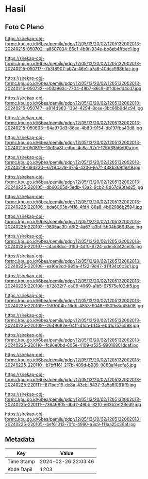 # Hasil

## Foto C Plano

https://sirekap-obj-formc.kpu.go.id/6bea/pemilu/pdpr/12/05/13/20/02/1205132002013-20240215-050702--a8507034-66c1-4b9f-934e-bb8eb4ffbec1.jpg

https://sirekap-obj-formc.kpu.go.id/6bea/pemilu/pdpr/12/05/13/20/02/1205132002013-20240215-050717--7b3f8907-ab7a-46e1-a7a8-40dcc998bfac.jpg

https://sirekap-obj-formc.kpu.go.id/6bea/pemilu/pdpr/12/05/13/20/02/1205132002013-20240215-050732--e03a963c-7704-49b7-86c9-3f1dbedd4cd7.jpg

https://sirekap-obj-formc.kpu.go.id/6bea/pemilu/pdpr/12/05/13/20/02/1205132002013-20240215-050747--a814d363-1334-4294-8cee-3bc86b9d4c94.jpg

https://sirekap-obj-formc.kpu.go.id/6bea/pemilu/pdpr/12/05/13/20/02/1205132002013-20240215-050803--94a970d3-86ea-4b80-9154-db197fba43d8.jpg

https://sirekap-obj-formc.kpu.go.id/6bea/pemilu/pdpr/12/05/13/20/02/1205132002013-20240215-050819--13e15a3f-edbd-4c8a-92c1-126b38b6e00a.jpg

https://sirekap-obj-formc.kpu.go.id/6bea/pemilu/pdpr/12/05/13/20/02/1205132002013-20240218-094233--67f94a29-67a5-4306-9a7f-438b369fa019.jpg

https://sirekap-obj-formc.kpu.go.id/6bea/pemilu/pdpr/12/05/13/20/02/1205132002013-20240225-220105--db60305d-5edb-43a2-9cb2-8d67d93fad25.jpg

https://sirekap-obj-formc.kpu.go.id/6bea/pemilu/pdpr/12/05/13/20/02/1205132002013-20240225-220106--bda6063b-f416-4fd4-86a8-4b62986b2594.jpg

https://sirekap-obj-formc.kpu.go.id/6bea/pemilu/pdpr/12/05/13/20/02/1205132002013-20240225-220107--9805ac30-d6f2-4a67-a3bf-5b04b369d3ae.jpg

https://sirekap-obj-formc.kpu.go.id/6bea/pemilu/pdpr/12/05/13/20/02/1205132002013-20240225-220107--c4ad8dcc-019d-4df0-9724-cde55342ce05.jpg

https://sirekap-obj-formc.kpu.go.id/6bea/pemilu/pdpr/12/05/13/20/02/1205132002013-20240225-220108--ea16e3cd-985a-4f22-9d47-d11f34c6c3c1.jpg

https://sirekap-obj-formc.kpu.go.id/6bea/pemilu/pdpr/12/05/13/20/02/1205132002013-20240225-220108--b72832f7-ca06-4969-a1b5-67575ef02df5.jpg

https://sirekap-obj-formc.kpu.go.id/6bea/pemilu/pdpr/12/05/13/20/02/1205132002013-20240225-220109--1551004b-16db-4853-9048-9509e8c45b08.jpg

https://sirekap-obj-formc.kpu.go.id/6bea/pemilu/pdpr/12/05/13/20/02/1205132002013-20240225-220109--2649682e-04ff-41da-b145-eb41c7575598.jpg

https://sirekap-obj-formc.kpu.go.id/6bea/pemilu/pdpr/12/05/13/20/02/1205132002013-20240225-220110--fc96e0bd-805e-4109-a525-99016801dcaf.jpg

https://sirekap-obj-formc.kpu.go.id/6bea/pemilu/pdpr/12/05/13/20/02/1205132002013-20240225-220110--b7bff161-217b-489d-b989-0883af4ecfe6.jpg

https://sirekap-obj-formc.kpu.go.id/6bea/pemilu/pdpr/12/05/13/20/02/1205132002013-20240225-220111--871bec19-dc8a-43cb-8437-3a5a8f061ff9.jpg

https://sirekap-obj-formc.kpu.go.id/6bea/pemilu/pdpr/12/05/13/20/02/1205132002013-20240225-220111--73646805-dbd2-46bb-8210-e63b2ef23ed9.jpg

https://sirekap-obj-formc.kpu.go.id/6bea/pemilu/pdpr/12/05/13/20/02/1205132002013-20240225-220105--bef61313-70fc-4960-a3c9-f11aa25c36af.jpg


## Metadata

| Key        | Value               |
| ---------- | ------------------- |
| Time Stamp | 2024-02-26 22:03:46 |
| Kode Dapil | 1203                |



